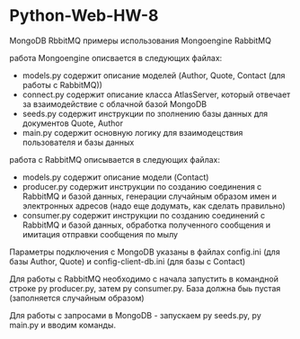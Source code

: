 # Python-Web-HW-8
 MongoDB RbbitMQ
примеры использования Mongoengine RabbitMQ

работа Mongoengine описвается в следующих файлах:
 - models.py содержит описание моделей (Author, Quote, Contact (для работы с RabbitMQ))
 - connect.py содержит описание класса AtlasServer, который отвечает за взаимодействие с облачной базой MongoDB
 - seeds.py содержит инструкции по зполнению базы данных для документов Quote, Author
 - main.py содержит основную логику для взаимодецствия пользователя и базы данных
   
работа с RabbitMQ описывается в следующих файлах:
 - models.py содержит описание модели (Contact)
 - producer.py содержит инструкции по созданию соединения с RabbitMQ и базой данных, генерации случайным образом имен и электронных адресов (надо еще додумать, как сделать правильно)
 - consumer.py содержит инструкции по созданию соединений с RabbitMQ и базой данных, обработка полученного сообщения и имитация отправки сообщения по мылу

Параметры подключения с MongoDB указаны в файлах config.ini (для базы Author, Quote) и config-client-db.ini (для  базы с Contact)

Для работы с RabbitMQ необходимо с начала запустить в командной строке py producer.py, затем py consumer.py. База должна быь пустая (заполняется случайным образом)

Для работы с запросами в MongoDB - запускаем py seeds.py, py main.py и вводим команды. 
